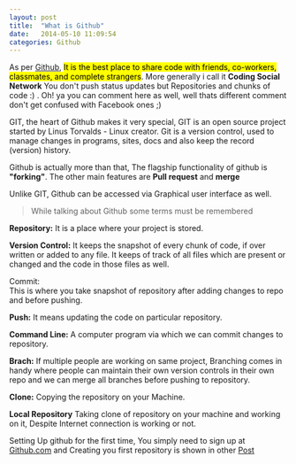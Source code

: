 ```yaml
---
layout: post
title:  "What is Github"
date:   2014-05-10 11:09:54
categories: Github
---
```

As per [Github](https://github.com/about), <mark>It is the best place to share code with friends, co-workers, classmates, and complete strangers</mark>. More generally i call it __Coding Social Network__ You don't push status updates but Repositories and chunks of code :) . Oh! ya you can comment here as well, well thats different comment don't get confused with Facebook ones ;)

GIT, the heart of Github makes it very special, GIT is an open source project started by Linus Torvalds - Linux creator. Git is a version control, used to manage changes in programs, sites, docs and also keep the record (version) history.

Github is actually more than that, The flagship functionality of github is <b>"forking"</b>. The other main features are <b>Pull request</b> and <b>merge</b>

Unlike GIT, Github can be accessed via Graphical user interface as well.

> While talking about Github some terms must be remembered 

<b>Repository:</b> It is a place where your project is stored.

<b>Version Control:</b> It keeps the snapshot of every chunk of code, if over written or added to any file. It keeps of track of all files which are present or changed and the code in those files as well.

<div>Commit:</div> This is where you take snapshot of repository after adding changes to repo and before pushing.

<b>Push:</b> It means updating the code on particular repository.

<b>Command Line:</b> A computer program via which we can commit changes to repository.

<b>Brach:</b> If multiple people are working on same project, Branching comes in handy where people can maintain their own version controls in their own repo and we can merge all branches before pushing to repository.

<b>Clone:</b> Copying the repository on your Machine.

<b>Local Repository</b> Taking clone of repository on your machine and working on it, Despite Internet connection is working or not.

Setting Up github for the first time, You simply need to sign up at [Github.com](https://www.github.com) and Creating you first repository is shown in other [Post](http://junaidmasoodi.com/github/2014/05/14/github-pages/) 
